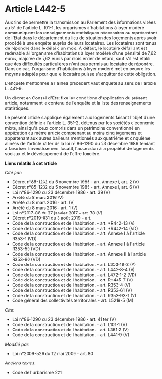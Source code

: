 # Article L442-5

Aux fins de permettre la transmission au Parlement des informations visées au 5° de l'article L. 101-1, les organismes
d'habitations à loyer modéré communiquent les renseignements statistiques nécessaires au représentant de l'Etat dans le
département du lieu de situation des logements après avoir procédé à une enquête auprès de leurs locataires. Les locataires
sont tenus de répondre dans le délai d'un mois. A défaut, le locataire défaillant est redevable à l'organisme d'habitations à
loyer modéré d'une pénalité de 7,62 euros, majorée de 7,62 euros par mois entier de retard, sauf s'il est établi que des
difficultés particulières n'ont pas permis au locataire de répondre. Dans ce cas, l'organisme d'habitations à loyer modéré
met en oeuvre les moyens adaptés pour que le locataire puisse s'acquitter de cette obligation. 

L'enquête mentionnée à l'alinéa précédent vaut enquête au sens de l'article L. 441-9. 

Un décret en Conseil d'Etat fixe les conditions d'application du présent article, notamment le contenu de l'enquête et la
liste des renseignements statistiques. 

Le présent article s'applique également aux logements faisant l'objet d'une convention définie à l'article L. 351-2, détenus
par les sociétés d'économie mixte, ainsi qu'à ceux compris dans un patrimoine conventionné en application du même article
comprenant au moins cinq logements et appartenant aux autres bailleurs mentionnés aux quatrième et cinquième alinéas de
l'article 41 ter de la loi n° 86-1290 du 23 décembre 1986 tendant à favoriser l'investissement locatif, l'accession à la
propriété de logements sociaux et le développement de l'offre foncière.

**Liens relatifs à cet article**

_Cité par_:

  - Décret n°85-1232 du 5 novembre 1985 - art. Annexe I, art. 2 (V)
  - Décret n°85-1232 du 5 novembre 1985 - art. Annexe I, art. 6 (V)
  - Loi n°86-1290 du 23 décembre 1986 - art. 39 (V)
  - Arrêté du 8 mars 2016 (V)
  - Arrêté du 8 mars 2016 - art. (V)
  - Arrêté du 8 mars 2016 - art. 1 (V)
  - Loi n°2017-86 du 27 janvier 2017 - art. 78 (V)
  - Décret n°2019-831 du 3 août 2019 - art.
  - Code de la construction et de l'habitation. - art. *R442-13 (V)
  - Code de la construction et de l'habitation. - art. *R442-14 (VD)
  - Code de la construction et de l'habitation. - art. Annexe I à l'article R353-1 (VD)
  - Code de la construction et de l'habitation. - art. Annexe I à l'article R353-59 (VD)
  - Code de la construction et de l'habitation. - art. Annexe II à l'article R353-90 (VD)
  - Code de la construction et de l'habitation. - art. L353-19-2 (V)
  - Code de la construction et de l'habitation. - art. L442-8-4 (V)
  - Code de la construction et de l'habitation. - art. L472-1-2 (VD)
  - Code de la construction et de l'habitation. - art. R*445-7 (V)
  - Code de la construction et de l'habitation. - art. R353-4 (V)
  - Code de la construction et de l'habitation. - art. R353-61 (V)
  - Code de la construction et de l'habitation. - art. R353-93-1 (V)
  - Code général des collectivités territoriales - art. L5219-5 (M)

_Cite_:

  - Loi n°86-1290 du 23 décembre 1986 - art. 41 ter (V)
  - Code de la construction et de l'habitation. - art. L101-1 (V)
  - Code de la construction et de l'habitation. - art. L351-2 (V)
  - Code de la construction et de l'habitation. - art. L441-9 (V)

_Modifié par_:

  - Loi n°2009-526 du 12 mai 2009 - art. 80

_Anciens textes_:

  - Code de l'urbanisme 221
